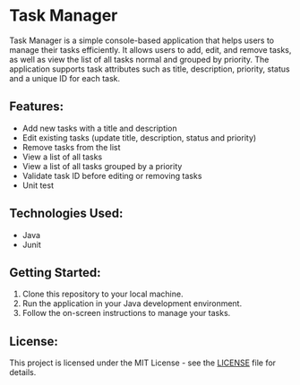 # Task Manager

Task Manager is a simple console-based application that helps users to manage their tasks efficiently. It allows users to add, edit, and remove tasks, as well as view the list of all tasks normal and grouped by priority. The application supports task attributes such as title, description, priority, status and a unique ID for each task.

## Features:
- Add new tasks with a title and description
- Edit existing tasks (update title, description, status and priority)
- Remove tasks from the list
- View a list of all tasks
- View a list of all tasks grouped by a priority
- Validate task ID before editing or removing tasks
- Unit test

## Technologies Used:
- Java
- Junit

## Getting Started:
1. Clone this repository to your local machine.
2. Run the application in your Java development environment.
3. Follow the on-screen instructions to manage your tasks.

## License:
This project is licensed under the MIT License - see the [LICENSE](LICENSE) file for details.
